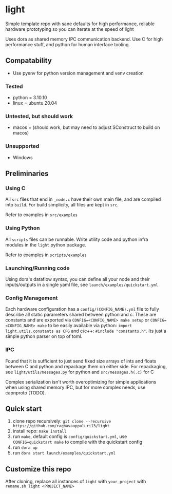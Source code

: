 # light

Simple template repo with sane defaults for high performance, reliable hardware prototyping so you can iterate at the speed of light

Uses dora as shared memory IPC communication backend. Use C for high performance stuff, and python for human interface tooling.

## Compatability
- Use pyenv for python version management and venv creation

### Tested
- python = 3.10.10
- linux = ubuntu 20.04

### Untested, but should work
- macos = (should work, but may need to adjust SConstruct to build on macos)

### Unsupported
- Windows

## Preliminaries

### Using C

All `src` files that end in `_node.c` have their own main file, and are compiled into `build`. For build simplicity, all files are kept in `src`.

Refer to examples in `src/examples`

### Using Python

All `scripts` files can be runnable. Write utility code and python infra modules in the `light` python package.

Refer to examples in `scripts/examples`

### Launching/Running code

Using dora's dataflow syntax, you can define all your node and their inputs/outputs in a single yaml file, see `launch/examples/quickstart.yml`

### Config Management

Each hardware configuration has a `config/(CONFIG_NAME).yml` file to fully describe all static parameters shared between python and c.
These are constants and are exported via `CONFIG=<CONFIG_NAME> make setup` or `CONFIG=<CONFIG_NAME> make` to be easily available via 
python: `import light.utils.constants as CFG` and c/c++: `#include "constants.h"`. Its just a simple python parser on top of toml.

### IPC

Found that it is sufficient to just send fixed size arrays of ints and floats between C and python and repackage them on either side.
For repackaging, see `light/utils/messages.py` for python and `src/messages.h(.c)` for C

Complex serialization isn't worth overoptimizing for simple applications when using shared memory IPC, but for more complex needs, use capnproto (TODO).

## Quick start
1. clone repo recursively: `git clone --recursive https://github.com/raghavauppuluri13/light`
1. install repo: `make install`
2. run `make`, default config is `config/quickstart.yml`, use `CONFIG=quickstart make` to compile with the quickstart config
3. run `dora up`
4. run `dora start launch/examples/quickstart.yml`

## Customize this repo

After cloning, replace all instances of `light` with `your_project` with `rename.sh light <PROJECT_NAME>`
